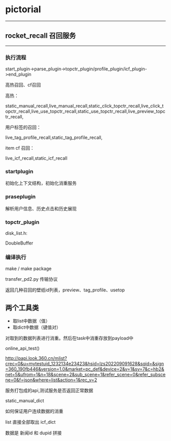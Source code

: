 # pictorial
***
## rocket_recall 召回服务
***
### 执行流程
start_plugin->parse_plugin->topctr_plugin/profile_plugin/icf_plugin->end_plugin

高热召回、cf召回

高热：

static_manual_recall,live_manual_recall,static_click_topctr_recall,live_click_topctr_recall,live_use_topctr_recall,static_use_topctr_recall,live_preview_topctr_recall,

用户标签的召回：

live_tag_profile_recall,static_tag_profile_recall,

item cf 召回：

live_icf_recall,static_icf_recall

### startplugin

初始化上下文结构，初始化消重服务

### praseplugin

解析用户信息、历史点击和历史展现

### topctr_plugin

disk_list.h:

DoubleBuffer

### 编译执行

make / make package

transfer_pd2.py 传输协议

返回几种召回的壁纸id列表，preview、tag_profile、usetop 

## 两个工具类

- 取list中数据（值）
- 取dict中数据（键值对）

对取到的数据列表进行消重。然后在task中消重存放到payload中

online_api_test()

http://papi.look.360.cn/mlist?crec=0&u=mytestuid_1232134e23423&hsid=lzs202209091628&sqid=&sign=360_190fb446&version=1.0&market=pc_def&device=2&v=1&sv=7&c=hb2&net=5&ufrom=1&n=18&scene=2&sub_scene=1&refer_scene=0&refer_subscene=0&f=json&where=list&action=1&rec_v=2

服务打包成的api,测试服务是否返回正常数据

static_manual_dict 

如何保证用户连续数据的消重

list 直接全部取出
icf_dict 

数据是 新闻id 和 dupid 拼接



